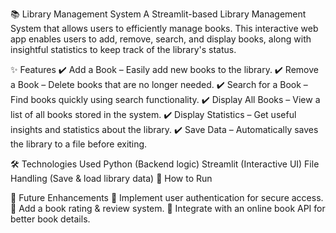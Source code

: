 📚 Library Management System
A Streamlit-based Library Management System that allows users to efficiently manage books. This interactive web app enables users to add, remove, search, and display books, along with insightful statistics to keep track of the library's status.

✨ Features
✔️ Add a Book – Easily add new books to the library.
✔️ Remove a Book – Delete books that are no longer needed.
✔️ Search for a Book – Find books quickly using search functionality.
✔️ Display All Books – View a list of all books stored in the system.
✔️ Display Statistics – Get useful insights and statistics about the library.
✔️ Save Data – Automatically saves the library to a file before exiting.

🛠️ Technologies Used
Python (Backend logic)
Streamlit (Interactive UI)
File Handling (Save & load library data)
🚀 How to Run


📌 Future Enhancements
🔹 Implement user authentication for secure access.
🔹 Add a book rating & review system.
🔹 Integrate with an online book API for better book details.

